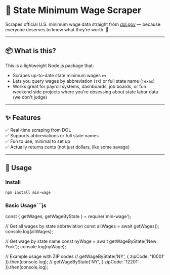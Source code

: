 # 💸 State Minimum Wage Scraper

Scrapes official U.S. minimum wage data straight from [dol.gov](https://www.dol.gov/agencies/whd/minimum-wage/state) — because everyone deserves to know what they’re worth. 🫡

---

## 📦 What is this?

This is a lightweight Node.js package that:
- Scrapes up-to-date state minimum wages 💵
- Lets you query wages by abbreviation (`TX`) or full state name (`Texas`)
- Works great for payroll systems, dashboards, job boards, or fun weekend side projects where you're obsessing about state labor data (we don't judge)

---

## ✨ Features

✅ Real-time scraping from DOL  
✅ Supports abbreviations or full state names  
✅ Fun to use, minimal to set up  
✅ Actually returns cents (not just dollars, like some savage)

---

## 🚀 Usage

### Install

```bash
npm install min-wage
```

### Basic Usage```js
const { getWages, getWageByState } = require('min-wage');

// Get all wages by state abbreviation
const allWages = await getWages();
console.log(allWages);

// Get wage by state name
const nyWage = await getWageByState('New York');
console.log(nyWage);

// Example usage with ZIP codes
// getWageByState('NY', { zipCode: '10001' }).then(console.log); 
// getWageByState('NY', { zipCode: '12201' }).then(console.log);